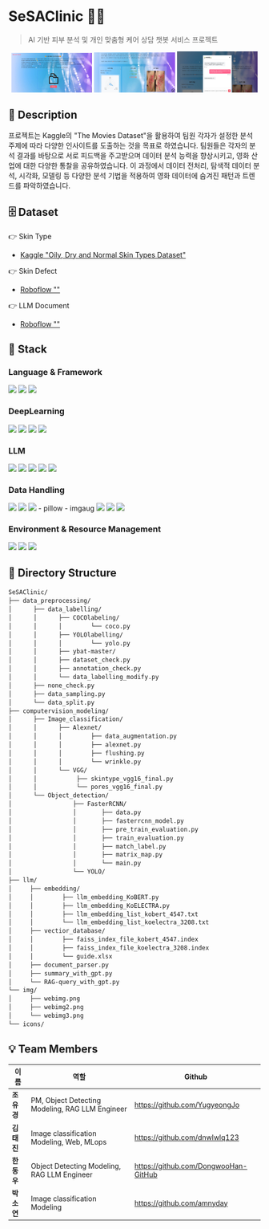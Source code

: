 # SeSAClinic 💆✨

> AI 기반 피부 분석 및 개인 맞춤형 케어 상담 챗봇 서비스 프로젝트

<p align="center">
  <img src="./img/webimg.png" width="32%" />
  <img src="./img/webimg2.png" width="32%" />
  <img src="./img/webimg3.png" width="32%" />
</p>

## 📖 Description
프로젝트는 Kaggle의 "The Movies Dataset"을 활용하여 팀원 각자가 설정한 분석 주제에 따라 다양한 인사이트를 도출하는 것을 목표로 하였습니다. 
팀원들은 각자의 분석 결과를 바탕으로 서로 피드백을 주고받으며 데이터 분석 능력을 향상시키고, 영화 산업에 대한 다양한 통찰을 공유하였습니다. 
이 과정에서 데이터 전처리, 탐색적 데이터 분석, 시각화, 모델링 등 다양한 분석 기법을 적용하여 영화 데이터에 숨겨진 패턴과 트렌드를 파악하였습니다.

## 🗄️ Dataset
👉 Skin Type
- [Kaggle "Oily, Dry and Normal Skin Types Dataset"](https://www.kaggle.com/datasets/shakyadissanayake/oily-dry-and-normal-skin-types-dataset)

👉 Skin Defect
- [Roboflow ""]()

👉 LLM Document
- [Roboflow ""]()

## 🔧 Stack

### Language & Framework
<img src="https://img.shields.io/badge/python-3776AB?style=for-the-badge&logo=python&logoColor=white"> <img src="https://img.shields.io/badge/react-%2320232a.svg?style=for-the-badge&logo=react&logoColor=%2361DAFB"> <img src="https://img.shields.io/badge/FastAPI-005571?style=for-the-badge&logo=fastapi">

### DeepLearning
<img src="https://img.shields.io/badge/PyTorch-%23EE4C2C.svg?style=for-the-badge&logo=PyTorch&logoColor=white">
<img src="https://img.shields.io/badge/opencv-%23white.svg?style=for-the-badge&logo=opencv&logoColor=white"> 
<img src="https://img.shields.io/badge/torchvision-white.svg?style=for-the-badge&logo=torchvision&logoColor=white"> 
<img src="https://img.shields.io/badge/cuda-000000.svg?style=for-the-badge&logo=nVIDIA&logoColor=green"> 

### LLM
<img src="https://img.shields.io/badge/OpenAI-412991.svg?style=for-the-badge&logo=openai&logoColor=white"> 
<img src="https://img.shields.io/badge/HuggingFace-%23FFBF00.svg?style=for-the-badge&logo=huggingface&logoColor=black"> 
<img src="https://img.shields.io/badge/glob-white.svg?style=for-the-badge&logo=&logoColor=white">
<img src="https://img.shields.io/badge/faiss-white.svg?style=for-the-badge&logo=&logoColor=white">
<img src="https://img.shields.io/badge/pdfplumber-white.svg?style=for-the-badge&logo=&logoColor=white">

### Data Handling
<img src="https://img.shields.io/badge/pandas-150458?style=for-the-badge&logo=pandas&logoColor=white"> 
<img src="https://img.shields.io/badge/numpy-%23013243.svg?style=for-the-badge&logo=numpy&logoColor=white">
<img src="https://img.shields.io/badge/beautifulsoup4-3776AB.svg?style=for-the-badge&logo=beautifulsoup4&logoColor=white">
- pillow
- imgaug
<img src="https://img.shields.io/badge/Kaggle-035a7d?style=for-the-badge&logo=kaggle&logoColor=white">
<img src="https://img.shields.io/badge/matplotlib-3776AB.svg?style=for-the-badge&logo=&logoColor=white">
<img src="https://img.shields.io/badge/seaborn-3776AB.svg?style=for-the-badge&logo=&logoColor=white">

### Environment & Resource Management
<img src="https://img.shields.io/badge/git-%23F05033.svg?style=for-the-badge&logo=git&logoColor=white">
<img src="https://img.shields.io/badge/Anaconda-%2344A833.svg?style=for-the-badge&logo=anaconda&logoColor=white">
<img src="https://img.shields.io/badge/docker-2496ED?style=for-the-badge&logo=docker&logoColor=white">


## 📂 Directory Structure

```markdown
SeSAClinic/
├── data_preprocessing/
│      ├── data_labelling/
│      │      ├── COCOlabeling/
│      │      │        └── coco.py
│      │      ├── YOLOlabelling/
│      │      │        └── yolo.py
│      │      ├── ybat-master/
│      │      ├── dataset_check.py
│      │      ├── annotation_check.py
│      │      └── data_labelling_modify.py
│      ├── none_check.py
│      ├── data_sampling.py
│      └── data_split.py
├── computervision_modeling/
│      ├── Image_classification/
│      │      ├── Alexnet/
│      │      │        ├── data_augmentation.py
│      │      │        ├── alexnet.py
│      │      │        ├── flushing.py
│      │      │        └── wrinkle.py
│      │      └── VGG/
│      │           ├── skintype_vgg16_final.py
│      │           └── pores_vgg16_final.py
│      └── Object_detection/
│                 ├── FasterRCNN/
│                 │       ├── data.py
│                 │       ├── fasterrcnn_model.py
│                 │       ├── pre_train_evaluation.py
│                 │       ├── train_evaluation.py
│                 │       ├── match_label.py
│                 │       ├── matrix_map.py
│                 │       └── main.py
│                 └── YOLO/
├── llm/
│     ├── embedding/
│     │        ├── llm_embedding_KoBERT.py
│     │        ├── llm_embedding_KoELECTRA.py
│     │        ├── llm_embedding_list_kobert_4547.txt
│     │        └── llm_embedding_list_koelectra_3208.txt
│     ├── vectior_database/
│     │        ├── faiss_index_file_kobert_4547.index
│     │        ├── faiss_index_file_koelectra_3208.index
│     │        └── guide.xlsx
│     ├── document_parser.py
│     ├── summary_with_gpt.py
│     └── RAG-query_with_gpt.py
└── img/
│     ├── webimg.png
│     ├── webimg2.png
│     └── webimg3.png
└── icons/
```

## 💡 Team Members 
|이름|역할|Github|
|--|--|--|
|**조유경**|PM, Object Detecting Modeling, RAG LLM Engineer|https://github.com/YugyeongJo|
|**김태진**|Image classification Modeling, Web, MLops|https://github.com/dnwlwlq123|
|**한동우**|Object Detecting Modeling, RAG LLM Engineer|https://github.com/DongwooHan-GitHub|
|**박소연**|Image classification Modeling|https://github.com/amnyday|